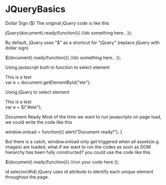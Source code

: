 # JQueryBasics
Dollar Sign ($)
The original jQuery code is like this

jQuery(document).ready(function(){
    //do something here..
});

By default, jQuery uses "$" as a shortcut for "jQuery" (replace jQuery with dollar sign)

$(document).ready(function(){
    //do something here..
});

Using javascript built-in function to select element

<div id="ele">This is a test</div>
var e = document.getElementById("ele");

Using jQuery to select element

<div id="ele">This is a test</div>
var e = $("#ele");

 
Document Ready
Most of the time we want to run javascripts on page load, we could write the code like this

window.onload = function(){ 
    alert("Document ready!"); 
}

But there is a catch, window.onload only get triggered when all assets(e.g. images) are loaded, what if we
want to run the codes as soon as DOM hierarchy has been fully constructed? you could use the code like this

$(document).ready(function(){
    //run your code here
});

 
id selector(#id)
jQuery uses id attribute to identify each unique element throughout the page.
